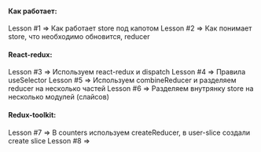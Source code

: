 #### Как работает:
Lesson #1 => Как работает store под капотом
Lesson #2 => Как понимает store, что необходимо обновится, reducer

#### React-redux: 
Lesson #3 => Используем react-redux и dispatch
Lesson #4 => Правила useSelector
Lesson #5 => Используем combineReducer и разделяем reducer на несколько частей
Lesson #6 => Разделяем внутрянку store на несколько модулей (слайсов)

#### Redux-toolkit:
Lesson #7 => В counters используем createReducer, в user-slice создали create slice
Lesson #8 => 

